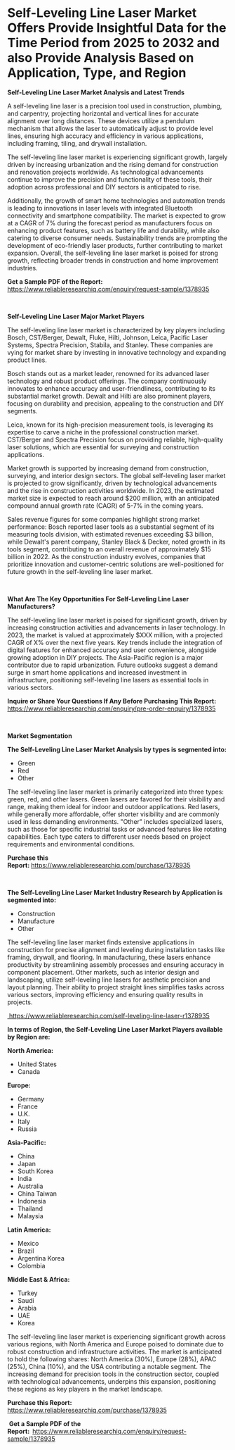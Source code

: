 <p><h1>Self-Leveling Line Laser Market Offers Provide Insightful Data for the Time Period from 2025 to 2032 and also Provide Analysis Based on Application, Type, and Region</h1></p><p><strong>Self-Leveling Line Laser Market Analysis and Latest Trends</strong></p>
<p><p>A self-leveling line laser is a precision tool used in construction, plumbing, and carpentry, projecting horizontal and vertical lines for accurate alignment over long distances. These devices utilize a pendulum mechanism that allows the laser to automatically adjust to provide level lines, ensuring high accuracy and efficiency in various applications, including framing, tiling, and drywall installation.</p><p>The self-leveling line laser market is experiencing significant growth, largely driven by increasing urbanization and the rising demand for construction and renovation projects worldwide. As technological advancements continue to improve the precision and functionality of these tools, their adoption across professional and DIY sectors is anticipated to rise. </p><p>Additionally, the growth of smart home technologies and automation trends is leading to innovations in laser levels with integrated Bluetooth connectivity and smartphone compatibility. The market is expected to grow at a CAGR of 7% during the forecast period as manufacturers focus on enhancing product features, such as battery life and durability, while also catering to diverse consumer needs. Sustainability trends are prompting the development of eco-friendly laser products, further contributing to market expansion. Overall, the self-leveling line laser market is poised for strong growth, reflecting broader trends in construction and home improvement industries.</p></p>
<p><strong>Get a Sample PDF of the Report:&nbsp;</strong> <a href="https://www.reliableresearchiq.com/enquiry/request-sample/1378935?utm_campaign=3558&utm_medium=2&utm_source=Github&utm_content=ia&utm_term=15042025&utm_id=self-leveling-line-laser">https://www.reliableresearchiq.com/enquiry/request-sample/1378935</a></p>
<p>&nbsp;</p>
<p><strong>Self-Leveling Line Laser Major Market Players</strong></p>
<p><p>The self-leveling line laser market is characterized by key players including Bosch, CST/Berger, Dewalt, Fluke, Hilti, Johnson, Leica, Pacific Laser Systems, Spectra Precision, Stabila, and Stanley. These companies are vying for market share by investing in innovative technology and expanding product lines.</p><p>Bosch stands out as a market leader, renowned for its advanced laser technology and robust product offerings. The company continuously innovates to enhance accuracy and user-friendliness, contributing to its substantial market growth. Dewalt and Hilti are also prominent players, focusing on durability and precision, appealing to the construction and DIY segments.</p><p>Leica, known for its high-precision measurement tools, is leveraging its expertise to carve a niche in the professional construction market. CST/Berger and Spectra Precision focus on providing reliable, high-quality laser solutions, which are essential for surveying and construction applications.</p><p>Market growth is supported by increasing demand from construction, surveying, and interior design sectors. The global self-leveling laser market is projected to grow significantly, driven by technological advancements and the rise in construction activities worldwide. In 2023, the estimated market size is expected to reach around $200 million, with an anticipated compound annual growth rate (CAGR) of 5-7% in the coming years.</p><p>Sales revenue figures for some companies highlight strong market performance: Bosch reported laser tools as a substantial segment of its measuring tools division, with estimated revenues exceeding $3 billion, while Dewalt's parent company, Stanley Black & Decker, noted growth in its tools segment, contributing to an overall revenue of approximately $15 billion in 2022. As the construction industry evolves, companies that prioritize innovation and customer-centric solutions are well-positioned for future growth in the self-leveling line laser market.</p></p>
<p>&nbsp;</p>
<p><strong>What Are The Key Opportunities For Self-Leveling Line Laser Manufacturers?</strong></p>
<p><p>The self-leveling line laser market is poised for significant growth, driven by increasing construction activities and advancements in laser technology. In 2023, the market is valued at approximately $XXX million, with a projected CAGR of X% over the next five years. Key trends include the integration of digital features for enhanced accuracy and user convenience, alongside growing adoption in DIY projects. The Asia-Pacific region is a major contributor due to rapid urbanization. Future outlooks suggest a demand surge in smart home applications and increased investment in infrastructure, positioning self-leveling line lasers as essential tools in various sectors.</p></p>
<p><strong>Inquire or Share Your Questions If Any Before Purchasing This Report:</strong> <a href="https://www.reliableresearchiq.com/enquiry/pre-order-enquiry/1378935?utm_campaign=3558&utm_medium=2&utm_source=Github&utm_content=ia&utm_term=15042025&utm_id=self-leveling-line-laser">https://www.reliableresearchiq.com/enquiry/pre-order-enquiry/1378935</a></p>
<p>&nbsp;</p>
<p><strong>Market Segmentation</strong></p>
<p><strong>The Self-Leveling Line Laser Market Analysis by types is segmented into:</strong></p>
<p><ul><li>Green</li><li>Red</li><li>Other</li></ul></p>
<p><p>The self-leveling line laser market is primarily categorized into three types: green, red, and other lasers. Green lasers are favored for their visibility and range, making them ideal for indoor and outdoor applications. Red lasers, while generally more affordable, offer shorter visibility and are commonly used in less demanding environments. "Other" includes specialized lasers, such as those for specific industrial tasks or advanced features like rotating capabilities. Each type caters to different user needs based on project requirements and environmental conditions.</p></p>
<p><strong>Purchase this Report:&nbsp;</strong><a href="https://www.reliableresearchiq.com/purchase/1378935?utm_campaign=3558&utm_medium=2&utm_source=Github&utm_content=ia&utm_term=15042025&utm_id=self-leveling-line-laser">https://www.reliableresearchiq.com/purchase/1378935</a></p>
<p>&nbsp;</p>
<p><strong>The Self-Leveling Line Laser Market Industry Research by Application is segmented into:</strong></p>
<p><ul><li>Construction</li><li>Manufacture</li><li>Other</li></ul></p>
<p><p>The self-leveling line laser market finds extensive applications in construction for precise alignment and leveling during installation tasks like framing, drywall, and flooring. In manufacturing, these lasers enhance productivity by streamlining assembly processes and ensuring accuracy in component placement. Other markets, such as interior design and landscaping, utilize self-leveling line lasers for aesthetic precision and layout planning. Their ability to project straight lines simplifies tasks across various sectors, improving efficiency and ensuring quality results in projects.</p></p>
<p><a href="https://www.reliableresearchiq.com/self-leveling-line-laser-r1378935?utm_campaign=3558&utm_medium=2&utm_source=Github&utm_content=ia&utm_term=15042025&utm_id=self-leveling-line-laser">&nbsp;https://www.reliableresearchiq.com/self-leveling-line-laser-r1378935</a></p>
<p><strong>In terms of Region, the Self-Leveling Line Laser Market Players available by Region are:</strong></p>
<p>
    <p> <strong> North America: </strong>
        <ul>
            <li>United States</li>
            <li>Canada</li>
        </ul>
        </p> 
    <p> <strong> Europe: </strong>
        <ul>
            <li>Germany</li>
            <li>France</li>
            <li>U.K.</li>
            <li>Italy</li>
            <li>Russia</li>
        </ul>
        </p> 
    <p> <strong> Asia-Pacific: </strong>
        <ul>
            <li>China</li>
            <li>Japan</li>
            <li>South Korea</li>
            <li>India</li>
            <li>Australia</li>
            <li>China Taiwan</li>
            <li>Indonesia</li>
            <li>Thailand</li>
            <li>Malaysia</li>
        </ul>
        </p> 
    <p> <strong> Latin America: </strong>
        <ul>
            <li>Mexico</li>
            <li>Brazil</li>
            <li>Argentina Korea</li>
            <li>Colombia</li>
        </ul>
        </p> 
    <p> <strong> Middle East & Africa: </strong>
        <ul>
            <li>Turkey</li>
            <li>Saudi</li>
            <li>Arabia</li>
            <li>UAE</li>
            <li>Korea</li>
        </ul>
    </p>
    </p>
<p><p>The self-leveling line laser market is experiencing significant growth across various regions, with North America and Europe poised to dominate due to robust construction and infrastructure activities. The market is anticipated to hold the following shares: North America (30%), Europe (28%), APAC (25%), China (10%), and the USA contributing a notable segment. The increasing demand for precision tools in the construction sector, coupled with technological advancements, underpins this expansion, positioning these regions as key players in the market landscape.</p></p>
<p><strong>Purchase this Report: </strong><a href="https://www.reliableresearchiq.com/purchase/1378935?utm_campaign=3558&utm_medium=2&utm_source=Github&utm_content=ia&utm_term=15042025&utm_id=self-leveling-line-laser">https://www.reliableresearchiq.com/purchase/1378935</a></p>
<p>&nbsp;<strong>Get a Sample PDF of the Report:&nbsp;&nbsp;</strong><a href="https://www.reliableresearchiq.com/enquiry/request-sample/1378935?utm_campaign=3558&utm_medium=2&utm_source=Github&utm_content=ia&utm_term=15042025&utm_id=self-leveling-line-laser">https://www.reliableresearchiq.com/enquiry/request-sample/1378935</a></p>
<p><strong></strong></p>
<p><p></p><p></p><p></p></p>